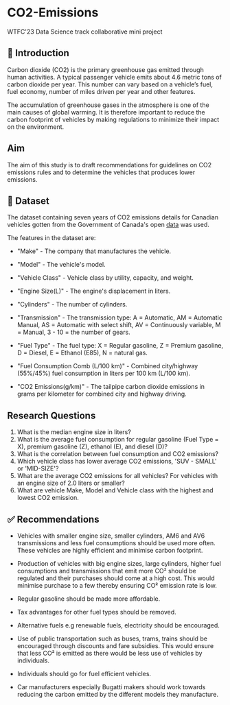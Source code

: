 # CO2-Emissions
WTFC'23 Data Science track collaborative mini project

## 📖 Introduction
Carbon dioxide (CO2) is the primary greenhouse gas emitted through human activities. A typical passenger vehicle emits about 4.6 metric tons of carbon dioxide per year. This number can vary based on a vehicle’s fuel, fuel economy,  number of miles driven per year and other features. 

The accumulation of greenhouse gases in the atmosphere is one of the main causes of global warming. It is therefore important to reduce the carbon footprint of vehicles by making regulations to minimize their impact on the environment.
## Aim
The aim of this study is to draft recommendations for guidelines on CO2 emissions rules and to determine the vehicles that produces lower emissions.

## 💾 Dataset
The dataset containing seven years of CO2 emissions details for Canadian vehicles gotten from the Government of Canada's open [data](https://open.canada.ca/data/en/dataset98f1a129-f628-4ce4-b24d-6f16bf24dd64#wb-auto-6)
was used.

The features in the dataset are:
- "Make" - The company that manufactures the vehicle.

- "Model" - The vehicle's model.

- "Vehicle Class" - Vehicle class by utility, capacity, and weight.

- "Engine Size(L)" - The engine's displacement in liters.

- "Cylinders" - The number of cylinders.

- "Transmission" - The transmission type: A = Automatic, AM = Automatic Manual, AS = Automatic with select shift, AV = Continuously variable, M = Manual, 3 - 10 = the number of gears.

- "Fuel Type" - The fuel type: X = Regular gasoline, Z = Premium gasoline, D = Diesel, E = Ethanol (E85), N = natural gas.

- "Fuel Consumption Comb (L/100 km)" - Combined city/highway (55%/45%) fuel consumption in liters per 100 km (L/100 km).

- "CO2 Emissions(g/km)" - The tailpipe carbon dioxide emissions in grams per kilometer for combined city and highway driving.


## Research Questions

1. What is the median engine size in liters?
2. What is the average fuel consumption for regular gasoline (Fuel Type = X), premium gasoline (Z), ethanol (E), and diesel (D)?  
3. What is the correlation between fuel consumption and CO2 emissions?
4. Which vehicle class has lower average CO2 emissions, 'SUV - SMALL' or 'MID-SIZE'? 
5. What are the average CO2 emissions for all vehicles? For vehicles with an engine size of 2.0 liters or smaller?
6. What are vehicle Make, Model and Vehicle class with the highest and lowest CO2 emission.


## ✅ Recommendations

- Vehicles with smaller engine size, smaller cylinders, AM6 and AV6 transmissions and less fuel consumptions should be used more often. These vehicles are highly efficient and minimise carbon footprint. 

- Production of vehicles with big engine sizes, large cylinders, higher fuel consumptions and transmissions that emit more CO² should be regulated and their purchases should come at a high cost. This would minimise purchase to a few thereby ensuring CO² emission rate is low.

- Regular gasoline should be made more affordable.

- Tax advantages for other fuel types should be removed. 

- Alternative fuels e.g renewable fuels, electricity should be encouraged.

- Use of public transportation such as buses, trams, trains should be 
encouraged through discounts and fare subsidies. This would ensure that less CO² is emitted as there would be less use of vehicles by individuals.

- Individuals should go for fuel efficient vehicles.

- Car manufacturers especially Bugatti makers should work towards reducing the carbon emitted by the different models they manufacture.

